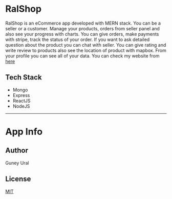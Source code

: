 # RalShop

RalShop is an eCommerce app developed with MERN stack. You can be a seller or a customer. Manage your products, orders from seller panel and also see your progress with charts. You can give orders, make payments with stripe, track the status of your order. If you want to ask detailed question about the product you can chat with seller. You can give rating and write review to products also see the location of product with mapbox. From your profile you can see all of your data.
You can check my website from [here](https://practical-carson-947785.netlify.app/)

## Tech Stack

- Mongo
- Express
- ReactJS
- NodeJS
---

# App Info

## Author

Guney Ural

## License

[MIT](https://choosealicense.com/licenses/mit/)
